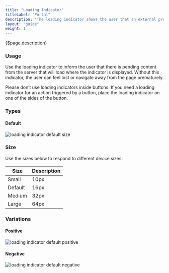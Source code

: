 ```yaml
---
title: "Loading Indicator"
titleLabel: "Portal"
description: "The loading indicator shows the user that	an external process, like a connection, is being executed."
layout: "guide"
weight: 1
---
```


<div class="page-description">{$page.description}</div>

### Usage

Use the loading indicator to inform the user that there is pending content from the server that will load where the indicator is displayed. Without this indicator, the user can feel lost or navigate away from the page prematurely.

Please don’t use loading indicators inside buttons. If you need a loading indicator for an action triggered by a button, place the loading indicator on one of the sides of the button.

<div class="loading-icon loading-icon-md"></div>

### Types

#### Default
![loading indicator default size](../../../images/LoadingIndicator.jpg)

### Size

Use the sizes below to respond to different device sizes:

| Size | Description |
| ---- | ----- |
| Small | 10px |
| Default | 16px |
| Medium | 32px |
| Large | 64px |

### Variations

#### Positive

![loading indicator default positive](../../../images/LoadingIndicator.jpg)

#### Negative

![loading indicator default negative](../../../images/LoadingIndicatorInverted.jpg)
